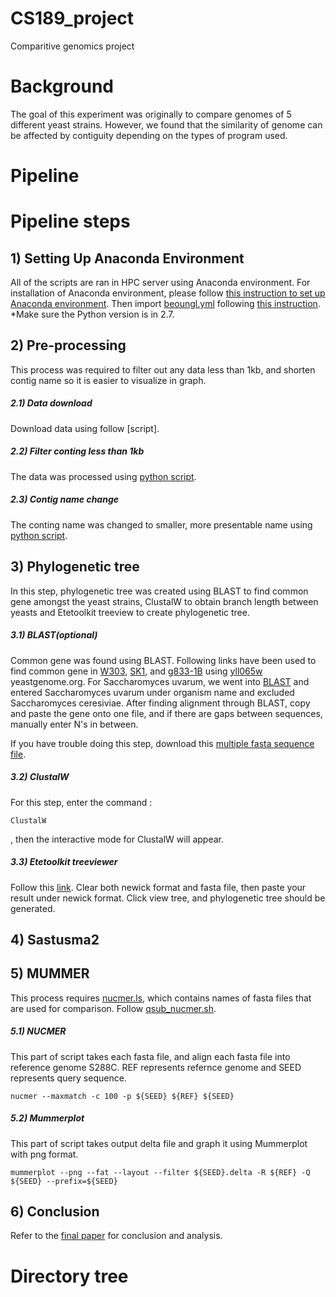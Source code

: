 # CS189_project

Comparitive genomics project

# Background

The goal of this experiment was originally to compare genomes of 5 different yeast strains. However, we found that the similarity of genome can be affected by contiguity depending on the types of program used.

# Pipeline

# Pipeline steps

## 1) Setting Up Anaconda Environment
All of the scripts are ran in HPC server using Anaconda environment. For installation of Anaconda environment, please follow [this instruction to set up Anaconda environment](https://docs.conda.io/projects/conda/en/latest/user-guide/install/linux.html). Then import [beoungl.yml](https://github.com/cvraut/CS189_project/blob/master/beoungl.yml) following [this instruction](https://docs.conda.io/projects/conda/en/latest/user-guide/tasks/manage-environments.html). 
*Make sure the Python version is in 2.7.

## 2) Pre-processing
This process was required to filter out any data less than 1kb, and shorten contig name so it is easier to visualize in graph.

##### 2.1) Data download
Download data using follow [script].

##### 2.2) Filter conting less than 1kb
The data was processed using [python script](https://github.com/cvraut/CS189_project/blob/master/scripts/ren_condensed.py). 

##### 2.3) Contig name change
The conting name was changed to smaller, more presentable name using [python script](https://github.com/cvraut/CS189_project/blob/master/scripts/ren_contigs.py).

## 3) Phylogenetic tree
In this step, phylogenetic tree was created using BLAST to find common gene amongst the yeast strains, ClustalW to obtain branch length between yeasts and Etetoolkit treeview to create phylogenetic tree.

##### 3.1) BLAST(optional)
Common gene was found using BLAST. Following links have been used to find common gene in [W303](https://blast.ncbi.nlm.nih.gov/Blast.cgi?PAGE_TYPE=BlastSearch&PROG_DEF=blastn&BLAST_SPEC=Assembly&ASSEMBLY_NAME=GCA_000766265.2), [SK1](https://blast.ncbi.nlm.nih.gov/Blast.cgi?PAGE_TYPE=BlastSearch&PROG_DEF=blastn&BLAST_SPEC=Assembly&ASSEMBLY_NAME=GCA_002250225.1), and [g833-1B](https://blast.ncbi.nlm.nih.gov/Blast.cgi?PAGE_TYPE=BlastSearch&PROG_DEF=blastn&BLAST_SPEC=Assembly&ASSEMBLY_NAME=GCA_000766265.2) using [yll065w](https://www.yeastgenome.org/locus/S000003988) yeastgenome.org. For Saccharomyces uvarum, we went into [BLAST](https://blast.ncbi.nlm.nih.gov/Blast.cgi?PROGRAM=blastn&PAGE_TYPE=BlastSearch&LINK_LOC=blasthome) and entered Saccharomyces uvarum under organism name and excluded Saccharomyces ceresiviae. After finding alignment through BLAST, copy and paste the gene onto one file, and if there are gaps between sequences, manually enter N's in between. 

If you have trouble doing this step, download this [multiple fasta sequence file](https://github.com/cvraut/CS189_project/blob/master/yll065w.fasta).

##### 3.2) ClustalW

For this step, enter the command :

```
ClustalW
```
, then the interactive mode for ClustalW will appear. 

##### 3.3) Etetoolkit treeviewer

Follow this [link](http://etetoolkit.org/treeview/). Clear both newick format and fasta file, then paste your result under newick format. Click view tree, and phylogenetic tree should be generated.

## 4) Sastusma2

## 5) MUMMER

This process requires [nucmer.ls](), which contains names of fasta files that are used for comparison. Follow [qsub_nucmer.sh](https://github.com/cvraut/CS189_project/blob/master/qsub_nucmer.sh).

##### 5.1) NUCMER

This part of script takes each fasta file, and align each fasta file into reference genome S288C. REF represents refernce genome and SEED represents query sequence.
```
nucmer --maxmatch -c 100 -p ${SEED} ${REF} ${SEED}
```
##### 5.2) Mummerplot

This part of script takes output delta file and graph it using Mummerplot with png format.
```
mummerplot --png --fat --layout --filter ${SEED}.delta -R ${REF} -Q ${SEED} --prefix=${SEED}
```

## 6) Conclusion
Refer to the [final paper](https://docs.google.com/document/d/1KNQ6TGLGn5cANC1CSuzZIuPjTDEG9VN8L9dKRxzwwns/edit) for conclusion and analysis.

# Directory tree

